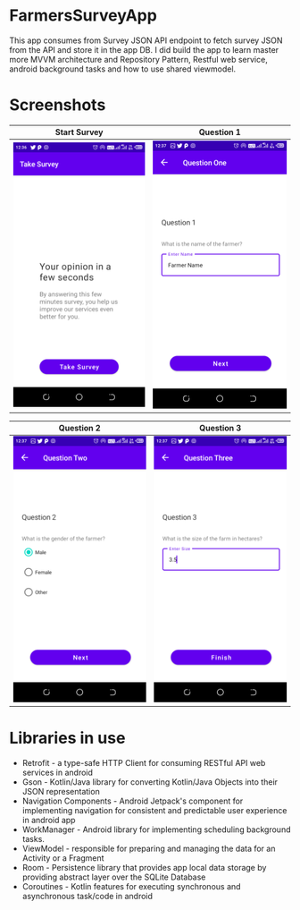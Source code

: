 # FarmersSurveyApp
This app consumes from Survey JSON API endpoint to fetch survey JSON from the API and store it in the app DB. I did build the app to learn master more MVVM architecture and Repository Pattern, Restful web service, android background tasks and how to use shared viewmodel.

# Screenshots
<div align="center">

|<strong>Start Survey </strong>|<strong>Question 1</strong>|
|:--:|:--:|
|<img src ='arts/start_survey.png' width='300'/>|<img src='arts/question_1.png' width='300'/>|


|<strong>Question 2 </strong>|<strong>Question 3</strong>|
|:--:|:--:|
|<img src ='arts/question_2.png' width='300'/>|<img src='arts/question_3.png' width='300'/>|

</div>

# Libraries in use
- Retrofit - a type-safe HTTP Client for consuming RESTful API web services in android
- Gson - Kotlin/Java library for converting Kotlin/Java Objects into their JSON representation
- Navigation Components - Android Jetpack's component for implementing navigation for consistent and predictable user experience in android app
- WorkManager - Android library for implementing scheduling background tasks.
- ViewModel - responsible for preparing and managing the data for an Activity or a Fragment
- Room - Persistence library that provides app local data storage by providing abstract layer over the SQLite Database
- Coroutines - Kotlin features for executing synchronous and asynchronous task/code in android
